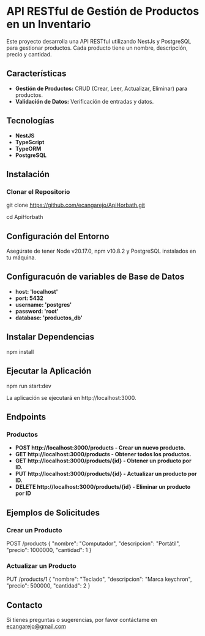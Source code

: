 # API RESTful de Gestión de Productos en un Inventario

Este proyecto desarrolla una API RESTful utilizando NestJs y PostgreSQL para gestionar productos. 
Cada producto tiene un nombre, descripción, precio y cantidad.

## Características

- **Gestión de Productos:** CRUD (Crear, Leer, Actualizar, Eliminar) para productos.
- **Validación de Datos:** Verificación de entradas y datos.

## Tecnologías

- **NestJS**
- **TypeScript**
- **TypeORM**
- **PostgreSQL**

## Instalación

### Clonar el Repositorio
git clone https://github.com/ecangarejo/ApiHorbath.git

cd ApiHorbath

## Configuración del Entorno
Asegúrate de tener Node v20.17.0, npm v10.8.2 y PostgreSQL instalados en tu máquina.

## Configuracuón de variables de Base de Datos
- **host: 'localhost'**
- **port: 5432**
- **username: 'postgres'**
- **password: 'root'**
- **database: 'productos_db'**

## Instalar Dependencias
npm install

## Ejecutar la Aplicación
npm run start:dev

La aplicación se ejecutará en http://localhost:3000.


## Endpoints
### Productos
- **POST http://localhost:3000/products - Crear un nuevo producto.**
- **GET http://localhost:3000/products - Obtener todos los productos.**
- **GET http://localhost:3000/products/{id} - Obtener un producto por ID.**
- **PUT http://localhost:3000/products/{id} - Actualizar un producto por ID.**
- **DELETE http://localhost:3000/products/{id} - Eliminar un producto por ID**

## Ejemplos de Solicitudes
### Crear un Producto
POST /products
{
	"nombre": "Computador",
  "descripcion": "Portátil",
  "precio": 1000000,
  "cantidad": 1
}

### Actualizar un Producto
PUT /products/1
{
	"nombre": "Teclado",
  "descripcion": "Marca keychron",
  "precio": 500000,
  "cantidad": 2
}

## Contacto
Si tienes preguntas o sugerencias, por favor contáctame en ecangarejo@gmail.com
